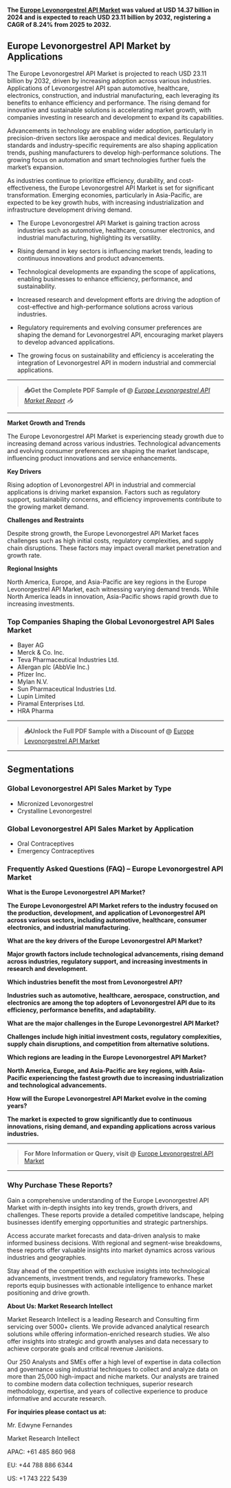 <p><strong>The <a href="https://www.marketresearchintellect.com/download-sample/?rid=1021721&amp;utm_source=Pulse-April-Europe&amp;utm_medium=852">Europe Levonorgestrel API Market</a> was valued at USD 14.37 billion in 2024 and is expected to reach USD 23.11 billion by 2032, registering a CAGR of 8.24% from 2025 to 2032.</strong></p><h2>Europe Levonorgestrel API Market by Applications&nbsp;</h2><p><p>The Europe Levonorgestrel API Market is projected to reach USD 23.11 billion by 2032, driven by increasing adoption across various industries. Applications of Levonorgestrel API span automotive, healthcare, electronics, construction, and industrial manufacturing, each leveraging its benefits to enhance efficiency and performance. The rising demand for innovative and sustainable solutions is accelerating market growth, with companies investing in research and development to expand its capabilities.</p><p>Advancements in technology are enabling wider adoption, particularly in precision-driven sectors like aerospace and medical devices. Regulatory standards and industry-specific requirements are also shaping application trends, pushing manufacturers to develop high-performance solutions. The growing focus on automation and smart technologies further fuels the market&rsquo;s expansion.</p><p>As industries continue to prioritize efficiency, durability, and cost-effectiveness, the Europe Levonorgestrel API Market is set for significant transformation. Emerging economies, particularly in Asia-Pacific, are expected to be key growth hubs, with increasing industrialization and infrastructure development driving demand.</p></p><ul><li><p>The Europe Levonorgestrel API Market is gaining traction across industries such as automotive, healthcare, consumer electronics, and industrial manufacturing, highlighting its versatility.</p></li><li><p>Rising demand in key sectors is influencing market trends, leading to continuous innovations and product advancements.</p></li><li><p>Technological developments are expanding the scope of applications, enabling businesses to enhance efficiency, performance, and sustainability.</p></li><li><p>Increased research and development efforts are driving the adoption of cost-effective and high-performance solutions across various industries.</p></li><li><p>Regulatory requirements and evolving consumer preferences are shaping the demand for Levonorgestrel API, encouraging market players to develop advanced applications.</p></li><li><p>The growing focus on sustainability and efficiency is accelerating the integration of Levonorgestrel API in modern industrial and commercial applications.</p></li></ul><hr /><blockquote><p><strong><span class="font-[700]">📥Get the Complete PDF Sample of @ </span></strong><em><span class="font-[700]"><a href="https://www.marketresearchintellect.com/download-sample/?rid=1021721&amp;utm_source=Pulse-April-Europe&amp;utm_medium=852" target="_blank" data-tracking-control-name="article-ssr-frontend-pulse_little-text-block" data-tracking-will-navigate="" data-test-link="">Europe Levonorgestrel API Market Report</a>&nbsp;📥</span></em></p></blockquote><hr /><p class="" data-start="77" data-end="360"><strong data-start="77" data-end="105">Market Growth and Trends</strong></p><p class="" data-start="77" data-end="360">The Europe Levonorgestrel API Market is experiencing steady growth due to increasing demand across various industries. Technological advancements and evolving consumer preferences are shaping the market landscape, influencing product innovations and service enhancements.</p><p class="" data-start="362" data-end="606"><strong data-start="362" data-end="377">Key Drivers</strong></p><p class="" data-start="362" data-end="606">Rising adoption of Levonorgestrel API in industrial and commercial applications is driving market expansion. Factors such as regulatory support, sustainability concerns, and efficiency improvements contribute to the growing market demand.</p><p class="" data-start="608" data-end="849"><strong data-start="608" data-end="637">Challenges and Restraints</strong></p><p class="" data-start="608" data-end="849">Despite strong growth, the Europe Levonorgestrel API Market faces challenges such as high initial costs, regulatory complexities, and supply chain disruptions. These factors may impact overall market penetration and growth rate.</p><p class="" data-start="851" data-end="1095"><strong data-start="851" data-end="872">Regional Insights</strong></p><p class="" data-start="851" data-end="1095">North America, Europe, and Asia-Pacific are key regions in the Europe Levonorgestrel API Market, each witnessing varying demand trends. While North America leads in innovation, Asia-Pacific shows rapid growth due to increasing investments.</p><p><h3>Top Companies Shaping the Global Levonorgestrel API Sales Market </h3><ul><li>Bayer AG</li><li>Merck & Co. Inc.</li><li>Teva Pharmaceutical Industries Ltd.</li><li>Allergan plc (AbbVie Inc.)</li><li>Pfizer Inc.</li><li>Mylan N.V.</li><li>Sun Pharmaceutical Industries Ltd.</li><li>Lupin Limited</li><li>Piramal Enterprises Ltd.</li><li>HRA Pharma</li></ul></p><hr /><blockquote><p><strong>📥Unlock the Full PDF Sample with a Discount of @</strong> <a href="https://www.marketresearchintellect.com/ask-for-discount/?rid=1021721&amp;utm_source=Pulse-April-Europe&amp;utm_medium=852">Europe Levonorgestrel API Market</a></p></blockquote><hr /><p><h2>Segmentations</h2><h3>Global Levonorgestrel API Sales Market by Type</h3><ul><li>Micronized Levonorgestrel</li><li>Crystalline Levonorgestrel</li></ul><h3>Global Levonorgestrel API Sales Market by Application</h3><ul><li>Oral Contraceptives</li><li>Emergency Contraceptives</li></ul></p><h3><strong>Frequently Asked Questions (FAQ) &ndash; Europe Levonorgestrel API Market</strong></h3><p><strong>What is the Europe Levonorgestrel API Market?</strong></p><p><strong>The Europe Levonorgestrel API Market refers to the industry focused on the production, development, and application of Levonorgestrel API across various sectors, including automotive, healthcare, consumer electronics, and industrial manufacturing.</strong></p><p><strong>What are the key drivers of the Europe Levonorgestrel API Market?</strong></p><p><strong>Major growth factors include technological advancements, rising demand across industries, regulatory support, and increasing investments in research and development.</strong></p><p><strong>Which industries benefit the most from Levonorgestrel API?</strong></p><p><strong>Industries such as automotive, healthcare, aerospace, construction, and electronics are among the top adopters of Levonorgestrel API due to its efficiency, performance benefits, and adaptability.</strong></p><p><strong>What are the major challenges in the Europe Levonorgestrel API Market?</strong></p><p><strong>Challenges include high initial investment costs, regulatory complexities, supply chain disruptions, and competition from alternative solutions.</strong></p><p><strong>Which regions are leading in the Europe Levonorgestrel API Market?</strong></p><p><strong>North America, Europe, and Asia-Pacific are key regions, with Asia-Pacific experiencing the fastest growth due to increasing industrialization and technological advancements.</strong></p><p><strong>How will the Europe Levonorgestrel API Market evolve in the coming years?</strong></p><p><strong>The market is expected to grow significantly due to continuous innovations, rising demand, and expanding applications across various industries.</strong></p><hr /><blockquote><p><span class="font-[700]"><strong>For More Information or Query, visit&nbsp;@</strong>&nbsp;</span><span class="font-[700]"><a href="https://www.marketresearchintellect.com/product/global-levonorgestrel-api-sales-market/?utm_source=Linkedin&utm_medium=852" target="_blank" data-tracking-control-name="article-ssr-frontend-pulse_little-text-block" data-tracking-will-navigate="" data-test-link="">Europe Levonorgestrel API Market</a></span></p></blockquote><hr /><h3><strong data-start="0" data-end="31">Why Purchase These Reports?</strong></h3><p class="" data-start="35" data-end="297">Gain a comprehensive understanding of the Europe Levonorgestrel API Market with in-depth insights into key trends, growth drivers, and challenges. These reports provide a detailed competitive landscape, helping businesses identify emerging opportunities and strategic partnerships.</p><p class="" data-start="299" data-end="540">Access accurate market forecasts and data-driven analysis to make informed business decisions. With regional and segment-wise breakdowns, these reports offer valuable insights into market dynamics across various industries and geographies.</p><p class="" data-start="542" data-end="784">Stay ahead of the competition with exclusive insights into technological advancements, investment trends, and regulatory frameworks. These reports equip businesses with actionable intelligence to enhance market positioning and drive growth.</p><p><strong><span class="font-[700]">About Us: Market Research Intellect</span></strong></p><p><span class="">Market Research Intellect is a leading Research and Consulting firm servicing over 5000+ clients. We provide advanced analytical research solutions while offering information-enriched research studies.&nbsp;</span>We also offer insights into strategic and growth analyses and data necessary to achieve corporate goals and critical revenue Janisions.</p><p><span class="">Our 250 Analysts and SMEs offer a high level of expertise in data collection and governance using industrial techniques to collect and analyze data on more than 25,000 high-impact and niche markets. Our analysts are trained to combine modern data collection techniques, superior research methodology, expertise, and years of collective experience to produce informative and accurate research.</span></p><p><strong>For inquiries please contact us at:</strong></p><p>Mr. Edwyne Fernandes</p><p>Market Research Intellect</p><p>APAC: +61 485 860 968</p><p>EU: +44 788 886 6344</p><p>US: +1 743 222 5439</p>